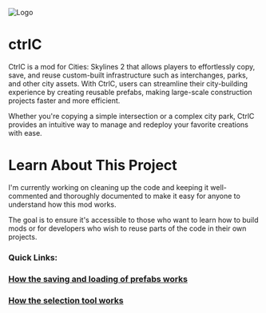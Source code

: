 
![Logo](https://github.com/user-attachments/assets/4cb533bc-c50e-416c-a79b-44fe3dc9f09b) 

# ctrlC
CtrlC is a mod for Cities: Skylines 2 that allows players to effortlessly copy, save, and reuse custom-built infrastructure such as interchanges, parks, and other city assets. With CtrlC, users can streamline their city-building experience by creating reusable prefabs, making large-scale construction projects faster and more efficient.

Whether you're copying a simple intersection or a complex city park, CtrlC provides an intuitive way to manage and redeploy your favorite creations with ease.


# Learn About This Project
I'm currently working on cleaning up the code and keeping it well-commented and thoroughly documented to make it easy for anyone to understand how this mod works.

The goal is to ensure it's accessible to those who want to learn how to build mods or for developers who wish to reuse parts of the code in their own projects. 

### Quick Links:
### [How the saving and loading of prefabs works](AssetManagement/_README_AssetLoadAndSave.md)
### [How the selection tool works](Tools/Selection/_README_SelectionTool.md)
